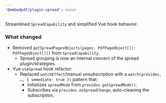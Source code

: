 ```yaml
---
'@embedpdf/plugin-spread': minor
---
```


Streamlined `SpreadCapability` and simplified Vue hook behavior.

### What changed

- Removed `getSpreadPagesObjects(pages: PdfPageObject[]): PdfPageObject[][]` from `SpreadCapability`.
  - Spread grouping is now an internal concern of the spread plugin/strategies.
- Vue `useSpread` hook refactor:
  - Replaced `watchEffect`/manual unsubscription with a `watch(provides, …, { immediate: true })` pattern that:
    - Initializes `spreadMode` from `provides.getSpreadMode()`.
    - Subscribes via `provides.onSpreadChange`, auto-cleaning the subscription.
